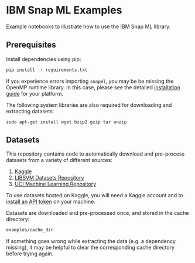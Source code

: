# IBM Snap ML Examples

Example notebooks to illustrate how to use the IBM Snap ML library. 

## Prerequisites 

Install dependencies using pip:

```bash
pip install -r requirements.txt
```

If you experience errors importing `snapml`, you may be be missing the OpenMP runtime library. 
In this case, please see the detailed [installation guide](https://snapml.readthedocs.io/en/latest/installation.html) for your platform.

The following system libraries are also required for downloading and extracting datasets:
```
sudo apt-get install wget bzip2 gzip tar unzip
```

## Datasets

This repository contains code to automatically download and pre-process datasets from a variety of different sources:
1. [Kaggle](https://www.kaggle.com/)
2. [LIBSVM Datasets Repository](https://www.csie.ntu.edu.tw/~cjlin/libsvmtools/datasets/)
3. [UCI Machine Learning Repository](https://archive.ics.uci.edu/ml/index.php)

To use datasets hosted on Kaggle, you will need a Kaggle account and to [install an API token](https://www.kaggle.com/docs/api) on your machine.  

Datasets are downloaded and pre-processed once, and stored in the cache directory:
```bash
examples/cache_dir
```
If something goes wrong while extracting the data (e.g. a dependency missing), it may be helpful to clear the corresponding cache directory before trying again.